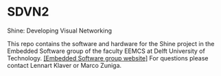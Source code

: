 # SDVN2
Shine: Developing Visual Networking

This repo contains the software and hardware for the Shine project in the Embedded Software group of the faculty EEMCS at Delft University of Technology.
[[Embedded Software group website]](http://www.es.ewi.tudelft.nl/)
For questions please contact Lennart Klaver or Marco Zuniga.
